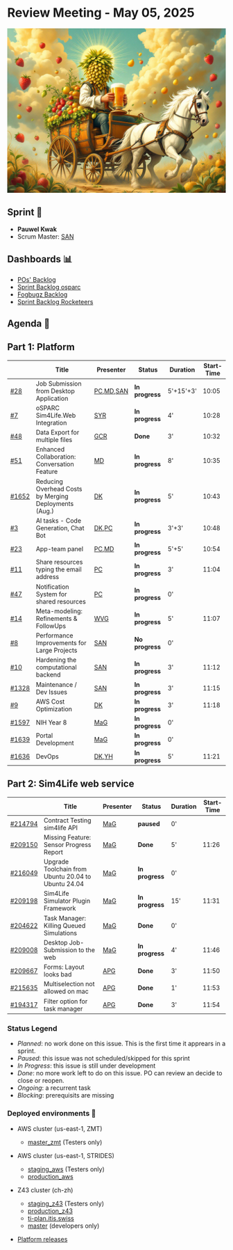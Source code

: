 # Review Meeting - May 05, 2025

![screenshot](./images/pauwel_kwak.jpg)

## Sprint 🏃

- **Pauwel Kwak**
- Scrum Master: [SAN]

## Dashboards 📊

- [POs' Backlog](https://github.com/orgs/ITISFoundation/projects/15/views/14)
- [Sprint Backlog osparc](https://github.com/orgs/ITISFoundation/projects/15/views/11)
- [Fogbugz Backlog](https://z43.manuscript.com/login?dest=%2ff%2ffilters%2f1502%2f00-Sim4Life-WEB-FB-Backlog)
- [Sprint Backlog Rocketeers](https://git.speag.com/oSparc/osparc-s4l/-/boards?milestone_title=Started)

## Agenda 📝

## Part 1: Platform

|         | Title                                                 | Presenter       | Status          | Duration  | Start-Time |
| ------- | ----------------------------------------------------- | --------------- | --------------- | --------- | ---------- |
| [#28]   | Job Submission from Desktop Application               | [PC],[MD],[SAN] | **In progress** | 5'+15'+3' | 10:05      |
| [#7]    | oSPARC Sim4Life.Web Integration                       | [SYR]           | **In progress** | 4'        | 10:28      |
| [#48]   | Data Export for multiple files                        | [GCR]           | **Done**        | 3'        | 10:32      |
| [#51]   | Enhanced Collaboration: Conversation Feature          | [MD]            | **In progress** | 8'        | 10:35      |
| [#1652] | Reducing Overhead Costs by Merging Deployments (Aug.) | [DK]            | **In progress** | 5'        | 10:43      |
| [#3]    | AI tasks - Code Generation, Chat Bot                  | [DK],[PC]       | **In progress** | 3'+3'     | 10:48      |
| [#23]   | App-team panel                                        | [PC],[MD]       | **In progress** | 5'+5'     | 10:54      |
| [#11]   | Share resources typing the email address              | [PC]            | **In progress** | 3'        | 11:04      |
| [#47]   | Notification System for shared resources              | [PC]            | **In progress** | 0'        |            |
| [#14]   | Meta-modeling: Refinements & FollowUps                | [WVG]           | **In progress** | 5'        | 11:07      |
| [#8]    | Performance Improvements for Large Projects           | [SAN]           | **No progress** | 0'        |            |
| [#10]   | Hardening the computational backend                   | [SAN]           | **In progress** | 3'        | 11:12      |
| [#1328] | Maintenance / Dev Issues                              | [SAN]           | **In progress** | 3'        | 11:15      |
| [#9]    | AWS Cost Optimization                                 | [DK]            | **In progress** | 3'        | 11:18      |
| [#1597] | NIH Year 8                                            | [MaG]           | **In progress** | 0'        |            |
| [#1639] | Portal Development                                    | [MaG]           | **In progress** | 0'        |            |
| [#1636] | DevOps                                                | [DK],[YH]       | **In progress** | 5'        | 11:21      |


## Part 2: Sim4Life web service

|           | Title                                               | Presenter | Status          | Duration | Start-Time |
| --------- | --------------------------------------------------- | --------- | --------------- | -------- | ---------- |
| [#214794] | Contract Testing sim4life API                       | [MaG]     | **paused**      | 0'       |            |
| [#209150] | Missing Feature: Sensor Progress Report             | [MaG]     | **Done**        | 5'       | 11:26      |
| [#216049] | Upgrade Toolchain from Ubuntu 20.04 to Ubuntu 24.04 | [MaG]     | **In progress** | 0'       |            |
| [#209198] | Sim4Life Simulator Plugin Framework                 | [MaG]     | **In progress** | 15'      | 11:31      |
| [#204622] | Task Manager: Killing Queued Simulations            | [MaG]     | **Done**        | 0'       |            |
| [#209008] | Desktop Job-Submission to the web                   | [MaG]     | **In progress** | 4'       | 11:46      |
| [#209667] | Forms: Layout looks bad                             | [APG]     | **Done**        | 3'       | 11:50      |
| [#215635] | Multiselection not allowed on mac                   | [APG]     | **Done**        | 1'       | 11:53      |
| [#194317] | Filter option for task manager                      | [APG]     | **Done**        | 3'       | 11:54      |



[#1328]: https://github.com/ITISFoundation/osparc-issues/issues/1328
[#1332]: https://github.com/ITISFoundation/osparc-issues/issues/1332
[#1597]: https://github.com/ITISFoundation/osparc-issues/issues/1597
[#1635]: https://github.com/ITISFoundation/osparc-issues/issues/1635
[#1636]: https://github.com/ITISFoundation/osparc-issues/issues/1636
[#1639]: https://github.com/ITISFoundation/osparc-issues/issues/1639
[#1644]: https://github.com/ITISFoundation/osparc-issues/issues/1644
[#1652]: https://github.com/ITISFoundation/osparc-issues/issues/1652
[#1859]: https://github.com/ITISFoundation/osparc-issues/issues/1859
[#3]: https://github.com/ITISFoundation/private-issues/issues/3
[#6]: https://github.com/ITISFoundation/private-issues/issues/6
[#7]: https://github.com/ITISFoundation/private-issues/issues/7
[#8]: https://github.com/ITISFoundation/private-issues/issues/8
[#9]: https://github.com/ITISFoundation/private-issues/issues/9
[#10]: https://github.com/ITISFoundation/private-issues/issues/10
[#11]: https://github.com/ITISFoundation/private-issues/issues/11
[#13]: https://github.com/ITISFoundation/private-issues/issues/13
[#14]: https://github.com/ITISFoundation/private-issues/issues/14
[#23]: https://github.com/ITISFoundation/private-issues/issues/23
[#28]: https://github.com/ITISFoundation/private-issues/issues/28
[#47]: https://github.com/ITISFoundation/private-issues/issues/47
[#48]: https://github.com/ITISFoundation/private-issues/issues/48
[#51]: https://github.com/ITISFoundation/private-issues/issues/51
[#216049]: https://z43.manuscript.com/f/cases/216049/Upgrade-Toolchain-from-Ubuntu-20-04-to-Ubuntu-24-04
[#214794]: https://z43.manuscript.com/f/cases/214794/Contract-Testing-sim4life-API
[#209150]: https://z43.manuscript.com/f/cases/209150/Missing-Feature-Sensor-Progress-Report
[#209198]: https://z43.manuscript.com/f/cases/209198/Sim4Life-Simulator-Plugin-Framework
[#190416]: https://z43.manuscript.com/f/cases/190416/Multi-selection-not-possible-in-data-browser-of-study
[#204622]: https://z43.manuscript.com/f/cases/204622/Task-Manager-Killing-Queued-Simulations
[#209008]: https://z43.manuscript.com/f/cases/209008/Desktop-Job-Submission-to-the-web
[#209667]: https://z43.manuscript.com/f/cases/209667/Forms-Layout-looks-bad
[#215635]: https://z43.manuscript.com/f/cases/215635/Multiselection-not-allowed-on-mac
[#194317]: https://z43.manuscript.com/f/cases/194317/Filter-option-for-task-manager-queued-running-failed



[ANE]: https://github.com/GitHK
[BL]: https://github.com/dyollb
[DK]: https://github.com/mrnicegyu11
[EI]: https://github.com/elisabettai
[EN]: https://github.com/esraneufeld
[GCR]: https://github.com/giancarloromeo
[IP]: https://github.com/ignapas
[JGO]: https://github.com/JavierGOrdonnez
[JQU]: https://github.com/jsaq007
[MaG]: https://github.com/mguidon
[MB]: https://github.com/bisgaard-itis
[MD]: https://github.com/matusdrobuliak66
[MEST]: https://github.com/Konohana0608
[OM]: https://github.com/odeimaiz
[PC]: https://github.com/pcrespov
[SAN]: https://github.com/sanderegg
[SB]: https://github.com/sbenkler
[SCA]: https://github.com/SCA-ZMT
[TN]: https://github.com/newton1985
[WVG]: https://github.com/wvangeit
[YH]: https://github.com/YuryHrytsuk
[APG]: https://github.com/alexpargon
[SYR]: https://github.com/calys

### Status Legend

- _Planned_: no work done on this issue. This is the first time it apprears in a sprint.
- _Paused_: this issue was not scheduled/skipped for this sprint
- _In Progress_: this issue is still under development
- _Done_: no more work left to do on this issue. PO can review an decide to close or reopen.
- _Ongoing_: a recurrent task
- _Blocking_: prerequisits are missing

### Deployed environments 🚀

- AWS cluster (us-east-1, ZMT)
  - [master_zmt](https://sim4life.io) (Testers only)
- AWS cluster (us-east-1, STRIDES)
  - [staging_aws](https://staging.osparc.io) (Testers only)
  - [production_aws](https://osparc.io)
- Z43 cluster (ch-zh)

  - [staging_z43](http://osparc-staging.speag.com) (Testers only)
  - [production_z43](http://osparc.speag.com)
  - [ti-plan.itis.swiss](http://ti-plan.itis.swiss)
  - [master](https://osparc-master.speag.com) (developers only)

- [Platform releases](https://github.com/ITISFoundation/osparc-simcore/releases)
